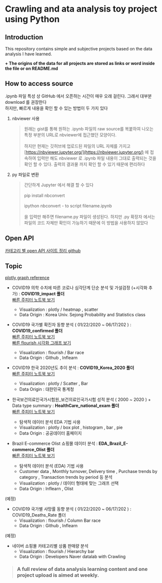 # Crawling and ata analysis toy project using Python 

## Introduction

This repository contains simple and subjective projects based on the data analysis I have learned.

__+ The origins of the data for all projects are stored as links or word inside the file or on README.md__

## How to access source

.ipynb 파일 특성 상 GitHub 에서 오픈하는 시간이 매우 오래 걸린다. 그래서 대부분 download 를 권장한다  
하지만, 빠르게 내용을 확인 할 수 있는 방법이 두 가지 있다 
    
1. nbviewer 사용 
    
    > 원래는 gist를 통해 원하는 .ipynb 파일의 raw source를 복붙하여 나오는 특정 부분의 URL로 nbviewer에 접근했던 모양이다. <br><br>
    하지만 현재는 깃허브에 업로드된 파일의 URL 자체를 가지고 [https://nbviewer.jupyter.org/](https://nbviewer.jupyter.org/) 에 접속하여 입력만 해도 
    nbviewer 로 .ipynb 파일 내용이 그대로 출력되는 것을 확인 할 수 있다. 출력의 결과물 까지 확인 할 수 있기 때문에 편리하다 
    
2. py 파일로 변환 

    > 간단하게 Jupyter 에서 해결 할 수 있다 <br><br>
      pip install nbconvert <br><br>
      ipython nbconvert - to script filename.ipynb <br><br>
      을 입력만 해주면 filename.py 파일이 생성된다. 하지만 .py 확장자 에서는 파일의 코드 자체만 확인이 가능하기 때문에 이 방법을 사용하지 않았다
      
## Open API 

[카테고리 별 open API 사이트 정리 github](https://github.com/dl0312/open-apis-korea#%EA%B3%BC%ED%95%99--%EC%88%98%ED%95%99)

## Topic

[plotly graph reference](https://plotly.com/python/reference/)

* COVID19 의학 수치에 따른 코로나 심각단계 단순 분석 및 가설검정 (+시각화 추가) : __COVID19_impact 폴더__   
[빠른 주피터 노트북 보기](https://nbviewer.jupyter.org/github/Jin-Baek/Py.Crawling_Analysis/blob/main/COVID19_impact/COVID19_impact.ipynb)
  * Visualization : plotly / heatmap , scatter
  * Data Origin : Korea Univ. Sejong Probability and Statistics class

* COVID19 국가별 확진자 동향 분석 ( 01/22/2020 ~ 06/17/202 ) : __COVID19_confirmed 폴더__  
[빠른 주피터 노트북 보기](https://nbviewer.jupyter.org/gist/Jin-Baek/e48d574c14870472ad93fcd0ed77380e)  
[빠른 flourish 시각화 그래프 보기](https://public.flourish.studio/visualisation/4783794/)
  * Visualization : flourish / Bar race 
  * Data Origin : Github , Inflearn
  
  
* COVID19 한국 2020년도 추이 분석 : __COVID19_Korea_2020 폴더__   
[빠른 주피터 노트북 보기](https://nbviewer.jupyter.org/github/Jin-Baek/Py.Crawling_Analysis/blob/d76c5fe4364ba5092f7fc874a77371dcf5a695cc/COVID19_Korea_2020/COVID19-korea_info_2020.ipynb)
  * Visualization : plotly / Scatter , Bar
  * Data Origin : 대한민국 통계청 
  
  
* 한국보건의료인국가시험원_보건의료인국가시험 성적 분석 ( 2000 ~ 2020 ) + Data type summary :  __HealthCare_national_exam 폴더__   
[빠른 주피터 노트북 보기](https://nbviewer.jupyter.org/github/Jin-Baek/Py.Crawling_Analysis/blob/main/HealthCare_national_exam/EDA_HealthCare_test.ipynb)
  * 탐색적 데이터 분석 EDA 기법 사용
  * Visualization : plotly / box plot , histogram , bar , pie
  * Data Origin : 공공데이터 홈페이지 
  
* Brazil E-commerce Olist 쇼핑몰 데이터 분석 : __EDA_Brazil_E-commerce_Olist 폴더__   
[빠른 주피터 노트북 보기](https://nbviewer.jupyter.org/github/Jin-Baek/Py.Crawling_Analysis/blob/main/EDA_Brazil_E-commerce_Olist/EDA_e-commerce.ipynb#Analysis-of-customers-residential-area)
  * 탐색적 데이터 분석 (EDA) 기법 사용
  * Customer data , Monthly turnover, Delivery time , Purchase trends by category , Transaction trends by period 등 분석 
  * Visualization : plotly / 데이터 형태에 맞는 그래프 선택 
  * Data Origin : Inflearn , Olist 
  
(예정)
* COVID19 국가별 사망률 동향 분석 ( 01/22/2020 ~ 06/17/202 ) : COVID19_Deaths_Rate 폴더 
  * Visualization : flourish / Column Bar race
  * Data Origin : Github , Inflearn 

(예정)
* 네이버 쇼핑몰 카테고리별 상품 판매량 분석 
  * Visualization : flourish / Hierarchy bar 
  * Data Origin : Developers Naver datalab with Crawling

> ### A full review of data analysis learning content and one project upload is aimed at weekly. 

